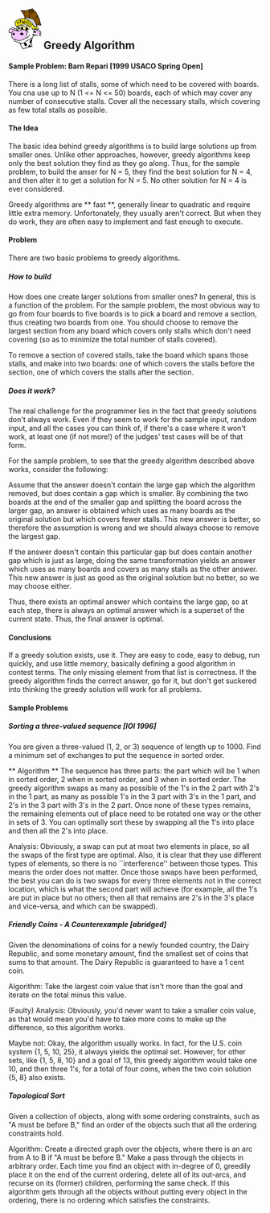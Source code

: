 ## ![Cow Boy](/0.0/images/cowhead2.gif) Greedy Algorithm

#### Sample Problem: Barn Repari [1999 USACO Spring Open]

There is a long list of stalls, some of which need to be covered with boards. You cna use up to N (1 <= N <= 50) boards, each of which may cover any number of consecutive stalls. Cover all the necessary stalls, which covering as few total stalls as possible.


#### The Idea

The basic idea behind greedy algorithms is to build large solutions up from smaller ones. Unlike other approaches, however, greedy algorithms keep only the best solution they find as they go along. Thus, for the sample problem, to build the anser for N = 5, they find the best solution for N = 4, and then alter it to get a solution for N = 5. No other solution for N = 4 is ever considered.

Greedy algorithms are ** fast **, generally linear to quadratic and require little extra memory. Unfortonately, they usually aren't correct. But when they do work, they are often easy to implement and fast enough to execute.

#### Problem

There are two basic problems to greedy algorithms.

##### How to build

How does one create larger solutions from smaller ones? In general, this is a function of the problem. For the sample problem, the most obvious way to go from four boards to five boards is to pick a board and remove a section, thus creating two boards from one. You should choose to remove the largest section from any board which covers only stalls which don't need covering (so as to minimize the total number of stalls covered).

To remove a section of covered stalls, take the board which spans those stalls, and make into two boards: one of which covers the stalls before the section, one of which covers the stalls after the section.

##### Does it work?

The real challenge for the programmer lies in the fact that greedy solutions don't always work. Even if they seem to work for the sample input, random input, and all the cases you can think of, if there's a case where it won't work, at least one (if not more!) of the judges' test cases will be of that form.

For the sample problem, to see that the greedy algorithm described above works, consider the following:

Assume that the answer doesn't contain the large gap which the algorithm removed, but does contain a gap which is smaller. By combining the two boards at the end of the smaller gap and splitting the board across the larger gap, an answer is obtained which uses as many boards as the original solution but which covers fewer stalls. This new answer is better, so therefore the assumption is wrong and we should always choose to remove the largest gap.

If the answer doesn't contain this particular gap but does contain another gap which is just as large, doing the same transformation yields an answer which uses as many boards and covers as many stalls as the other answer. This new answer is just as good as the original solution but no better, so we may choose either.

Thus, there exists an optimal answer which contains the large gap, so at each step, there is always an optimal answer which is a superset of the current state. Thus, the final answer is optimal.

#### Conclusions

If a greedy solution exists, use it. They are easy to code, easy to debug, run quickly, and use little memory, basically defining a good algorithm in contest terms. The only missing element from that list is correctness. If the greedy algorithm finds the correct answer, go for it, but don't get suckered into thinking the greedy solution will work for all problems.

#### Sample Problems

##### Sorting a three-valued sequence [IOI 1996]

You are given a three-valued (1, 2, or 3) sequence of length up to 1000. Find a minimum set of exchanges to put the sequence in sorted order.

** Algorithm ** The sequence has three parts: the part which will be 1 when in sorted order, 2 when in sorted order, and 3 when in sorted order. The greedy algorithm swaps as many as possible of the 1's in the 2 part with 2's in the 1 part, as many as possible 1's in the 3 part with 3's in the 1 part, and 2's in the 3 part with 3's in the 2 part. Once none of these types remains, the remaining elements out of place need to be rotated one way or the other in sets of 3. You can optimally sort these by swapping all the 1's into place and then all the 2's into place.

Analysis: Obviously, a swap can put at most two elements in place, so all the swaps of the first type are optimal. Also, it is clear that they use different types of elements, so there is no ``interference'' between those types. This means the order does not matter. Once those swaps have been performed, the best you can do is two swaps for every three elements not in the correct location, which is what the second part will achieve (for example, all the 1's are put in place but no others; then all that remains are 2's in the 3's place and vice-versa, and which can be swapped).

##### Friendly Coins - A Counterexample [abridged]

Given the denominations of coins for a newly founded country, the Dairy Republic, and some monetary amount, find the smallest set of coins that sums to that amount. The Dairy Republic is guaranteed to have a 1 cent coin.

Algorithm: Take the largest coin value that isn't more than the goal and iterate on the total minus this value.

(Faulty) Analysis: Obviously, you'd never want to take a smaller coin value, as that would mean you'd have to take more coins to make up the difference, so this algorithm works.

Maybe not: Okay, the algorithm usually works. In fact, for the U.S. coin system {1, 5, 10, 25}, it always yields the optimal set. However, for other sets, like {1, 5, 8, 10} and a goal of 13, this greedy algorithm would take one 10, and then three 1's, for a total of four coins, when the two coin solution {5, 8} also exists.

##### Topological Sort

Given a collection of objects, along with some ordering constraints, such as "A must be before B," find an order of the objects such that all the ordering constraints hold.

Algorithm: Create a directed graph over the objects, where there is an arc from A to B if "A must be before B." Make a pass through the objects in arbitrary order. Each time you find an object with in-degree of 0, greedily place it on the end of the current ordering, delete all of its out-arcs, and recurse on its (former) children, performing the same check. If this algorithm gets through all the objects without putting every object in the ordering, there is no ordering which satisfies the constraints.